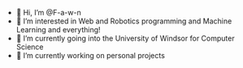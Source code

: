 - 👋 Hi, I’m @F-a-w-n
- 👀 I’m interested in Web and Robotics programming and Machine Learning and everything!
- 🌱 I’m currently going into the University of Windsor for Computer Science
- 💞️ I’m currently working on personal projects

<!---
F-a-w-n/F-a-w-n is a ✨ special ✨ repository because its `README.md` (this file) appears on your GitHub profile.
You can click the Preview link to take a look at your changes.
--->
